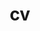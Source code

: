 ---
layout: post
title: cv
permalink: /assets/pdf/resume-md-abdur-razzaq.pdf
description: CV
nav: true
nav_order: 4
horizontal: false
---